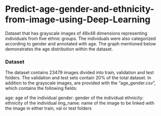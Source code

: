 # Predict-age-gender-and-ethnicity-from-image-using-Deep-Learning
Dataset that has grayscale images of 48x48 dimensions representing individuals from five ethnic groups. The individuals were also categorized according to gender and annotated with age. The graph mentioned below demonstrates the age distribution within the dataset.

### Dataset
The dataset contains 23479 images divided into train, validation and test folders. The validation and test sets contain 20% of the total dataset. In addition to the grayscale images, are provided with the “age_gender.csv”, which contains the following fields:

age: age of the individual
gender: gender of the individual
ethnicity: ethnicity of the individual 
img_name: name of the image to be linked with the image in either train, val or test folders
